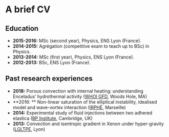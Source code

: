 # A brief CV

## Education

* **2015-2016:** MSc (second year), Physics, ENS Lyon (France).
* **2014-2015:** Agrégation (competitive exam to teach up to BSc) in Physics.
* **2013-2014:** MSc (first year), Physics, ENS Lyon (France).
* **2012-2013:** BSc, ENS Lyon (France).

## Past research experiences
* **2018:** Porous convection with internal heating: understanding Enceladus’ hydrothermal activity ([WHOI GFD](http://www.whoi.edu/gfd/), Woods Hole, MA)
* **2016: ** Non-linear saturation of the elliptical instability, idealised model and wave-vortex interaction ([IRPHÉ](https://www.irphe.fr/), Marseille)
* **2014:** Experimental study of fluid injections between two adhered elastica ([BP Institute](http://www.bpi.cam.ac.uk/), Cambridge, UK)
* **2013:** Convection and isentropic gradient in Xenon under hyper-gravity ([LGLTPE](http://lgltpe.ens-lyon.fr/), Lyon)